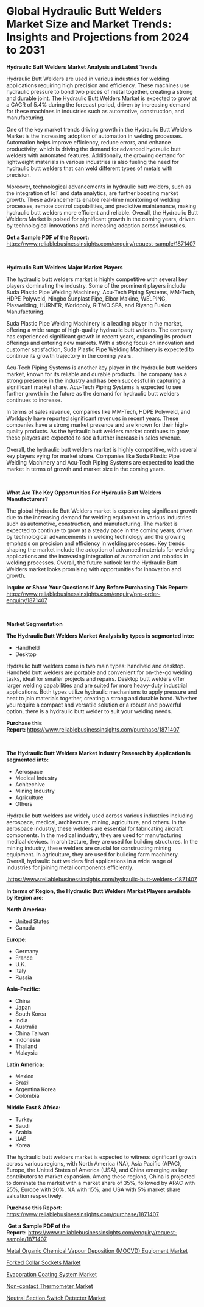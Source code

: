 <p><h1>Global Hydraulic Butt Welders Market Size and Market Trends: Insights and Projections from 2024 to 2031</h1></p><p><strong>Hydraulic Butt Welders Market Analysis and Latest Trends</strong></p>
<p><p>Hydraulic Butt Welders are used in various industries for welding applications requiring high precision and efficiency. These machines use hydraulic pressure to bond two pieces of metal together, creating a strong and durable joint. The Hydraulic Butt Welders Market is expected to grow at a CAGR of 5.4% during the forecast period, driven by increasing demand for these machines in industries such as automotive, construction, and manufacturing.</p><p>One of the key market trends driving growth in the Hydraulic Butt Welders Market is the increasing adoption of automation in welding processes. Automation helps improve efficiency, reduce errors, and enhance productivity, which is driving the demand for advanced hydraulic butt welders with automated features. Additionally, the growing demand for lightweight materials in various industries is also fueling the need for hydraulic butt welders that can weld different types of metals with precision.</p><p>Moreover, technological advancements in hydraulic butt welders, such as the integration of IoT and data analytics, are further boosting market growth. These advancements enable real-time monitoring of welding processes, remote control capabilities, and predictive maintenance, making hydraulic butt welders more efficient and reliable. Overall, the Hydraulic Butt Welders Market is poised for significant growth in the coming years, driven by technological innovations and increasing adoption across industries.</p></p>
<p><strong>Get a Sample PDF of the Report:&nbsp;</strong> <a href="https://www.reliablebusinessinsights.com/enquiry/request-sample/1871407">https://www.reliablebusinessinsights.com/enquiry/request-sample/1871407</a></p>
<p>&nbsp;</p>
<p><strong>Hydraulic Butt Welders Major Market Players</strong></p>
<p><p>The hydraulic butt welders market is highly competitive with several key players dominating the industry. Some of the prominent players include Suda Plastic Pipe Welding Machinery, Acu-Tech Piping Systems, MM-Tech, HDPE Polyweld, Ningbo Sunplast Pipe, Elbor Makine, WELPING, Plaswelding, HÜRNER, Worldpoly, RITMO SPA, and Riyang Fusion Manufacturing.</p><p>Suda Plastic Pipe Welding Machinery is a leading player in the market, offering a wide range of high-quality hydraulic butt welders. The company has experienced significant growth in recent years, expanding its product offerings and entering new markets. With a strong focus on innovation and customer satisfaction, Suda Plastic Pipe Welding Machinery is expected to continue its growth trajectory in the coming years.</p><p>Acu-Tech Piping Systems is another key player in the hydraulic butt welders market, known for its reliable and durable products. The company has a strong presence in the industry and has been successful in capturing a significant market share. Acu-Tech Piping Systems is expected to see further growth in the future as the demand for hydraulic butt welders continues to increase.</p><p>In terms of sales revenue, companies like MM-Tech, HDPE Polyweld, and Worldpoly have reported significant revenues in recent years. These companies have a strong market presence and are known for their high-quality products. As the hydraulic butt welders market continues to grow, these players are expected to see a further increase in sales revenue.</p><p>Overall, the hydraulic butt welders market is highly competitive, with several key players vying for market share. Companies like Suda Plastic Pipe Welding Machinery and Acu-Tech Piping Systems are expected to lead the market in terms of growth and market size in the coming years.</p></p>
<p>&nbsp;</p>
<p><strong>What Are The Key Opportunities For Hydraulic Butt Welders Manufacturers?</strong></p>
<p><p>The global Hydraulic Butt Welders market is experiencing significant growth due to the increasing demand for welding equipment in various industries such as automotive, construction, and manufacturing. The market is expected to continue to grow at a steady pace in the coming years, driven by technological advancements in welding technology and the growing emphasis on precision and efficiency in welding processes. Key trends shaping the market include the adoption of advanced materials for welding applications and the increasing integration of automation and robotics in welding processes. Overall, the future outlook for the Hydraulic Butt Welders market looks promising with opportunities for innovation and growth.</p></p>
<p><strong>Inquire or Share Your Questions If Any Before Purchasing This Report:</strong> <a href="https://www.reliablebusinessinsights.com/enquiry/pre-order-enquiry/1871407">https://www.reliablebusinessinsights.com/enquiry/pre-order-enquiry/1871407</a></p>
<p>&nbsp;</p>
<p><strong>Market Segmentation</strong></p>
<p><strong>The Hydraulic Butt Welders Market Analysis by types is segmented into:</strong></p>
<p><ul><li>Handheld</li><li>Desktop</li></ul></p>
<p><p>Hydraulic butt welders come in two main types: handheld and desktop. Handheld butt welders are portable and convenient for on-the-go welding tasks, ideal for smaller projects and repairs. Desktop butt welders offer larger welding capabilities and are suited for more heavy-duty industrial applications. Both types utilize hydraulic mechanisms to apply pressure and heat to join materials together, creating a strong and durable bond. Whether you require a compact and versatile solution or a robust and powerful option, there is a hydraulic butt welder to suit your welding needs.</p></p>
<p><strong>Purchase this Report:&nbsp;</strong><a href="https://www.reliablebusinessinsights.com/purchase/1871407">https://www.reliablebusinessinsights.com/purchase/1871407</a></p>
<p>&nbsp;</p>
<p><strong>The Hydraulic Butt Welders Market Industry Research by Application is segmented into:</strong></p>
<p><ul><li>Aerospace</li><li>Medical Industry</li><li>Achitechive</li><li>Mining Industry</li><li>Agriculture</li><li>Others</li></ul></p>
<p><p>Hydraulic butt welders are widely used across various industries including aerospace, medical, architecture, mining, agriculture, and others. In the aerospace industry, these welders are essential for fabricating aircraft components. In the medical industry, they are used for manufacturing medical devices. In architecture, they are used for building structures. In the mining industry, these welders are crucial for constructing mining equipment. In agriculture, they are used for building farm machinery. Overall, hydraulic butt welders find applications in a wide range of industries for joining metal components efficiently.</p></p>
<p><a href="https://www.reliablebusinessinsights.com/hydraulic-butt-welders-r1871407">&nbsp;https://www.reliablebusinessinsights.com/hydraulic-butt-welders-r1871407</a></p>
<p><strong>In terms of Region, the Hydraulic Butt Welders Market Players available by Region are:</strong></p>
<p>
    <p> <strong> North America: </strong>
        <ul>
            <li>United States</li>
            <li>Canada</li>
        </ul>
        </p> 
    <p> <strong> Europe: </strong>
        <ul>
            <li>Germany</li>
            <li>France</li>
            <li>U.K.</li>
            <li>Italy</li>
            <li>Russia</li>
        </ul>
        </p> 
    <p> <strong> Asia-Pacific: </strong>
        <ul>
            <li>China</li>
            <li>Japan</li>
            <li>South Korea</li>
            <li>India</li>
            <li>Australia</li>
            <li>China Taiwan</li>
            <li>Indonesia</li>
            <li>Thailand</li>
            <li>Malaysia</li>
        </ul>
        </p> 
    <p> <strong> Latin America: </strong>
        <ul>
            <li>Mexico</li>
            <li>Brazil</li>
            <li>Argentina Korea</li>
            <li>Colombia</li>
        </ul>
        </p> 
    <p> <strong> Middle East & Africa: </strong>
        <ul>
            <li>Turkey</li>
            <li>Saudi</li>
            <li>Arabia</li>
            <li>UAE</li>
            <li>Korea</li>
        </ul>
    </p>
    </p>
<p><p>The hydraulic butt welders market is expected to witness significant growth across various regions, with North America (NA), Asia Pacific (APAC), Europe, the United States of America (USA), and China emerging as key contributors to market expansion. Among these regions, China is projected to dominate the market with a market share of 35%, followed by APAC with 25%, Europe with 20%, NA with 15%, and USA with 5% market share valuation respectively.</p></p>
<p><strong>Purchase this Report: </strong><a href="https://www.reliablebusinessinsights.com/purchase/1871407">https://www.reliablebusinessinsights.com/purchase/1871407</a></p>
<p>&nbsp;<strong>Get a Sample PDF of the Report:&nbsp;&nbsp;</strong><a href="https://www.reliablebusinessinsights.com/enquiry/request-sample/1871407">https://www.reliablebusinessinsights.com/enquiry/request-sample/1871407</a></p>
<p><strong></strong></p>
<p><p><a href="https://github.com/julian6Skinner/Market-Research-Report-List-1/blob/main/metal-organic-chemical-vapour-deposition-mocvd-equipment-market.md">Metal Organic Chemical Vapour Deposition (MOCVD) Equipment Market</a></p><p><a href="https://github.com/mandarincruisesvn/Market-Research-Report-List-1/blob/main/forked-collar-sockets-market.md">Forked Collar Sockets Market</a></p><p><a href="https://github.com/jakobeblake56/Market-Research-Report-List-1/blob/main/evaporation-coating-system-market.md">Evaporation Coating System Market</a></p><p><a href="https://github.com/gdfhhhj/Market-Research-Report-List-6/blob/main/non-contact-thermometer-market.md">Non-contact Thermometer Market</a></p><p><a href="https://github.com/RichRobinson5/Market-Research-Report-List-6/blob/main/neutral-section-switch-detecter-market.md">Neutral Section Switch Detecter Market</a></p></p>